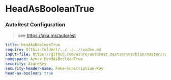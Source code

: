 # HeadAsBooleanTrue
### AutoRest Configuration
> see https://aka.ms/autorest

``` yaml
title: HeadAsBooleanTrue
require: $(this-folder)/../../../readme.md
input-file: https://github.com/Azure/autorest.testserver/blob/master/swagger/head.json
namespace: Azure.HeadAsBooleanTrue
security: AzureKey
security-header-name: Fake-Subscription-Key
head-as-boolean: true
```
